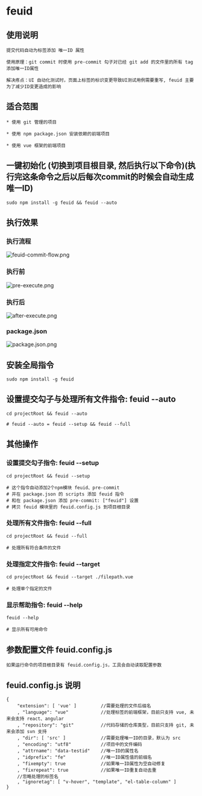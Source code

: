 
# feuid

## 使用说明
    提交代码自动为标签添加 唯一ID 属性

    使用原理：git commit 时使用 pre-commit 勾子对已经 git add 的文件里的所有 tag 添加唯一ID属性
    
    解决疼点：UI 自动化测试时，页面上标签的标识变更导致UI测试用例需要重写, feuid 主要为了减少ID变更造成的影响
    
## 适合范围
    * 使用 git 管理的项目
    
    * 使用 npm package.json 安装依赖的前端项目
    
    * 使用 vue 框架的前端项目

## 一键初始化 (切换到项目根目录, 然后执行以下命令)(执行完这条命令之后以后每次commit的时候会自动生成唯一ID)
    sudo npm install -g feuid && feuid --auto
    
## 执行效果

### 执行流程
![feuid-commit-flow.png](http://p5.qhimg.com/d/inn/1845dd27/images/feuid-commit-flow.png)

### 执行前
![pre-execute.png](http://p5.qhimg.com/d/inn/1845dd27/images/pre-execute.png)

### 执行后
![after-execute.png](http://p5.qhimg.com/d/inn/1845dd27/images/after-execute.png)

### package.json
![package.json.png](http://p5.qhimg.com/d/inn/1845dd27/images/package.json.png)

## 安装全局指令
    sudo npm install -g feuid

## 设置提交勾子与处理所有文件指令: feuid --auto 
    cd projectRoot && feuid --auto
    
    # feuid --auto = feuid --setup && feuid --full
    
## 其他操作
    
### 设置提交勾子指令: feuid --setup 
    cd projectRoot && feuid --setup
    
    # 这个指令自动添加2个npm模块 feuid、pre-commit
    # 并在 package.json 的 scripts 添加 feuid 指令
    # 和在 package.json 添加 pre-commit: ["feuid"] 设置
    # 拷贝 feuid 模块里的 feuid.config.js 到项目根目录
    
### 处理所有文件指令: feuid --full 
    cd projectRoot && feuid --full
    
    # 处理所有符合条件的文件
    
### 处理指定文件指令: feuid --target 
    cd projectRoot && feuid --target ./filepath.vue
    
    # 处理单个指定的文件
    
### 显示帮助指令: feuid --help
    feuid --help
    
    # 显示所有可用命令
    
## 参数配置文件 feuid.config.js
	如果运行命令的项目根目录有 feuid.config.js，工具会自动读取配置参数

## feuid.config.js 说明
	{
	    "extension": [ 'vue' ]         //需要处理的文件后缀名
	    , "language": "vue"            //处理标签的前端框架，目前只支持 vue, 未来会支持 react、angular
	    , "repository": "git"          //代码存储的仓库类型，目前只支持 git, 未来会添加 svn 支持
	    , "dir": [ 'src' ]             //需要处理唯一ID的目录，默认为 src
	    , "encoding": "utf8"           //项目中的文件编码
	    , "attrname": "data-testid"    //唯一ID的属性名
	    , "idprefix": "fe"             //唯一ID属性值的前缀名
	    , "fixempty": true             //如果唯一ID属性为空自动修复
	    , "fixrepeat": true            //如果唯一ID重复自动去重
	    //忽略处理的标签名
	    , "ignoretag": [ "v-hover", "template", "el-table-column" ]   
	}
